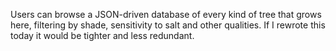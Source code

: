 Users can browse a JSON-driven database of every kind of tree that grows here, filtering by shade, sensitivity to salt and other qualities. If I rewrote this today it would be tighter and less redundant. 
